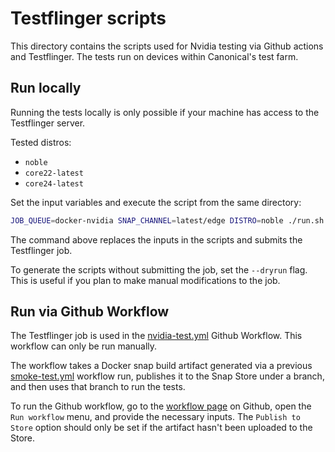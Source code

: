 # Testflinger scripts

This directory contains the scripts used for Nvidia testing via Github actions and Testflinger.
The tests run on devices within Canonical's test farm.

## Run locally
Running the tests locally is only possible if your machine has access to the Testflinger server.

Tested distros:
- `noble`
- `core22-latest`
- `core24-latest`

Set the input variables and execute the script from the same directory:
```bash
JOB_QUEUE=docker-nvidia SNAP_CHANNEL=latest/edge DISTRO=noble ./run.sh
```
The command above replaces the inputs in the scripts and submits the Testflinger job.

To generate the scripts without submitting the job, set the `--dryrun` flag.
This is useful if you plan to make manual modifications to the job.

## Run via Github Workflow

The Testflinger job is used in the [nvidia-test.yml](../nvidia-test.yml) Github Workflow.
This workflow can only be run manually.

The workflow takes a Docker snap build artifact generated via a previous [smoke-test.yml](../smoke-test.yml) workflow run, publishes it to the Snap Store under a branch, and then uses that branch to run the tests.

To run the Github workflow, go to the [workflow page](https://github.com/canonical/docker-snap/actions/workflows/nvidia-test.yml) on Github, open the `Run workflow` menu, and provide the necessary inputs.
The `Publish to Store` option should only be set if the artifact hasn't been uploaded to the Store.
